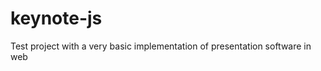 keynote-js
==========

Test project with a very basic implementation of presentation software in web
